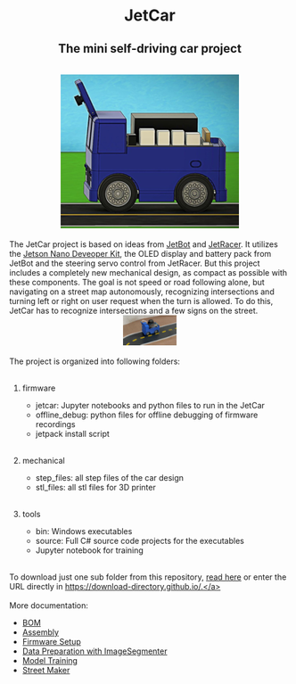 <h1 style="text-align: center;">JetCar</h1>
<h2 style="text-align: center;">The mini self-driving car project</h2>
<br>
<div style="text-align: center;">
  <img src="docs/assets/images/JetCar.png" />
</div>
<br>
The JetCar project is based on ideas from <a href="https://github.com/NVIDIA-AI-IOT/jetbot">JetBot</a> and <a href="https://github.com/NVIDIA-AI-IOT/jetracer">JetRacer</a>. It utilizes the <a href="https://developer.nvidia.com/embedded/jetson-nano-developer-kit">Jetson Nano Deveoper Kit</a>, the OLED display and battery pack from JetBot and the steering servo control from JetRacer. But this project includes a completely new mechanical design, as compact as possible with these components. 
The goal is not speed or road following alone, but navigating on a street map autonomously, recognizing intersections and turning left or right on user request when the turn is allowed. To do this, JetCar has to recognize intersections and a few signs on the street.
<br>
<div style="text-align: center;">
  <img src="docs/assets/images/JetCar_Demo.gif" />
</div>
<br>
The project is organized into following folders:
<br><br>

1. firmware
    - jetcar: Jupyter notebooks and python files to run in the JetCar
    - offline_debug: python files for offline debugging of firmware recordings
    - jetpack install script 
<br><br>

2. mechanical
    - step_files: all step files of the car design
    - stl_files: all stl files for 3D printer
<br><br>

3. tools
    - bin: Windows executables
    - source: Full C# source code projects for the executables 
    - Jupyter notebook for training
<br><br>

To download just one sub folder from this repository, <a href="https://www.gitkraken.com/learn/git/github-download#how-to-download-a-folder-from-github">read here</a> or enter the URL directly in <a href="https://download-directory.github.io/"> https://download-directory.github.io/.</a> 
<br><br>
More documentation:
- [BOM](docs/BOM.md)
- [Assembly](docs/Assembly.md)
- [Firmware Setup](docs/Firmware%20Setup.md)
- [Data Preparation with ImageSegmenter](docs/Data%20Preparation.md)
- [Model Training](docs/Model%20Training.md)
- [Street Maker](docs/StreetMaker.md)

<br><br>
